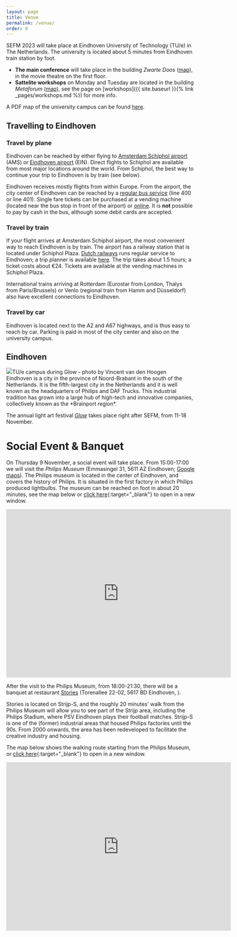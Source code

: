 ```yaml
---
layout: page
title: Venue
permalink: /venue/
order: 8
---
```

SEFM 2023 will take place at Eindhoven University of Technology (TU/e) in The Netherlands.
The university is located about 5 minutes from Eindhoven train station by foot.

- **The main conference** will take place in the building *Zwarte Doos* ([map](https://goo.gl/maps/nkBTMuhCdvaaH2zv6)), in the movie theatre on the first floor.
- **Sattelite workshops** on Monday and Tuesday are located in the building *Metaforum* ([map](https://goo.gl/maps/3Us9RFGX7gGAJFEA7)), see the page on [workshops]({{ site.baseurl }}{% link _pages/workshops.md %}) for more info.

A PDF map of the university campus can be found [here](https://assets.w3.tue.nl/w/fileadmin/tue/Afbeeldingen/TUe_Map_12-2022.pdf).

## Travelling to Eindhoven

### Travel by plane
Eindhoven can be reached by either flying to [Amsterdam Schiphol airport](https://www.schiphol.nl/en/) (AMS) or [Eindhoven airport](https://www.eindhovenairport.nl/nl) (EIN).
Direct flights to Schiphol are available from most major locations around the world.
From Schiphol, the best way to continue your trip to Eindhoven is by train (see below).

Eindhoven receives mostly flights from within Europe.
From the airport, the city center of Eindhoven can be reached by a [regular bus service](https://www.hermes.nl/en) (line 400 or line 401).
Single fare tickets can be purchased at a vending machine (located near the bus stop in front of the airport) or [online](https://www.hermes.nl/en/shop/e-tickets/eindhoven-airport-express-single-trip).
It is **not** possible to pay by cash in the bus, although some debit cards are accepted.

### Travel by train
If your flight arrives at Amsterdam Schiphol airport, the most convenient way to reach Eindhoven is by train.
The airport has a railway station that is located under Schiphol Plaza.
[Dutch railways](https://www.ns.nl/en) runs regular service to Eindhoven; a trip planner is available [here](https://www.ns.nl/en/journeyplanner/#/?vertrek=Schiphol%20Airport&vertrektype=treinstation&aankomst=Eindhoven%20Centraal&aankomsttype=treinstation).
The trip takes about 1.5 hours; a ticket costs about &euro;24.
Tickets are available at the vending machines in Schiphol Plaza.

International trains arriving at Rotterdam (Eurostar from London, Thalys from Paris/Brussels) or Venlo (regional train from Hamm and D&uuml;sseldorf) also have excellent connections to Eindhoven.

### Travel by car
Eindhoven is located next to the A2 and A67 highways, and is thus easy to reach by car.
Parking is paid in most of the city center and also on the university campus.

## Eindhoven
<div class="div-float-right"><img src="{{ site.baseurl }}{% link assets/glow.jpg %}" />TU/e campus during Glow - photo by Vincent van den Hoogen</div>
Eindhoven is a city in the province of Noord-Brabant in the south of the Netherlands.
It is the fifth-largest city in the Netherlands and it is well known as the headquarters of Philips and DAF Trucks.
This industrial tradition has grown into a large hub of high-tech and innovative companies, collectively known as the *Brainport region*.

The annual light art festival [*Glow*](https://gloweindhoven.nl/) takes place right after SEFM, from 11-18 November.

# Social Event & Banquet
On Thursday 9 November, a social event will take place. From 15:00-17:00 we will visit the *Philips Museum* (Emmasingel 31, 5611 AZ Eindhoven; [Google maps](https://maps.app.goo.gl/UdT41nTpR6Yn4KtS6)).
The Philips museum is located in the center of Eindhoven, and covers the history of Philips.
It is situated in the first factory in which Philips produced lightbulbs.
The museum can be reached on foot in about 20 minutes, see the map below or [click here](https://maps.app.goo.gl/JLJbnUyYGNpzDvLT8){:target="_blank"} to open in a new window.
<iframe src="https://www.google.com/maps/embed?pb=!1m28!1m12!1m3!1d2711.9558224409734!2d5.476470661712241!3d51.44210042512853!2m3!1f0!2f0!3f0!3m2!1i1024!2i768!4f13.1!4m13!3e2!4m5!1s0x47c6d91e3c049f2f%3A0x4e091b3f7e8534ae!2sDe%20Zwarte%20Doos%2C%20Den%20Dolech%2C%20Eindhoven!3m2!1d51.4463994!2d5.4845137!4m5!1s0x47c6d904cc180c67%3A0xd91439b592c7095e!2sPhilips%20Museum%2C%20Emmasingel%2031%2C%205611%20AZ%20Eindhoven!3m2!1d51.439382699999996!2d5.475543399999999!5e0!3m2!1snl!2snl!4v1698409248468!5m2!1snl!2snl" width="600" height="450" style="border:0;" allowfullscreen="" loading="lazy" referrerpolicy="no-referrer-when-downgrade"></iframe>

After the visit to the Philips Museum, from 18:00-21:30, there will be a banquet at restaurant [Stories](https://stories-eindhoven.nl/) (Torenallee 22-02, 5617 BD Eindhoven, ).

Stories is located on Strijp-S, and the roughly 20 minutes' walk from the Philips Museum will allow you to see part of the Strijp area, including the Philips Stadium, where PSV Eindhoven plays their football matches.
Strijp-S is one of the (former) industrial areas that housed Philips factories until the 90s.
From 2000 onwards, the area has been redeveloped to facilitate the creative industry and housing.

The map below shows the walking route starting from the Philips Museum, or [click here](https://maps.app.goo.gl/CopmhCVBCqYf3CxFA){:target="_blank"} to open in a new window.
<iframe src="https://www.google.com/maps/embed?pb=!1m28!1m12!1m3!1d4973.708530407553!2d5.4619825012390235!3d51.44247023719442!2m3!1f0!2f0!3f0!3m2!1i1024!2i768!4f13.1!4m13!3e2!4m5!1s0x47c6d904cc180c67%3A0xd91439b592c7095e!2sPhilips%20Museum%2C%20Emmasingel%2031%2C%205611%20AZ%20Eindhoven!3m2!1d51.439382699999996!2d5.475543399999999!4m5!1s0x47c6d96b50ee9de5%3A0xb1006a9109cdb636!2sRestaurant%20Stories%20Eindhoven%2C%20Torenallee%2C%20Eindhoven!3m2!1d51.446431999999994!2d5.4585848!5e0!3m2!1snl!2snl!4v1698409565537!5m2!1snl!2snl" width="600" height="450" style="border:0;" allowfullscreen="" loading="lazy" referrerpolicy="no-referrer-when-downgrade"></iframe>